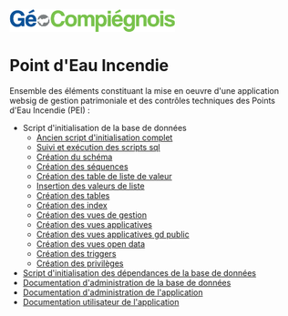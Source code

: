 ![GeoCompiegnois](doc/img/Logo_web-GeoCompiegnois.png)

# Point d'Eau Incendie

Ensemble des éléments constituant la mise en oeuvre d'une application websig de gestion patrimoniale et des contrôles techniques des Points d'Eau Incendie (PEI) :

- Script d'initialisation de la base de données
  * [Ancien script d'initialisation complet](sql/old_.sql)
  * [Suivi et exécution des scripts sql](sql/pei_00_trace.sql)
  * [Création du schéma](sql/pei_10_schema.sql)
  * [Création des séquences](sql/pei_20_seq.sql)
  * [Création des table de liste de valeur](sql/pei_30_listes.sql)
  * [Insertion des valeurs de liste](sql/pei_31_inserts.sql)
  * [Création des tables](sql/pei_40_tables.sql)
  * [Création des index](sql/pei_50_index.sql)
  * [Création des vues de gestion](sql/pei_60_vues_gestion.sql)
  * [Création des vues applicatives](sql/pei_61_vues_xapps.sql)
  * [Création des vues applicatives gd public](sql/pei_62_vues_xapps_public.sql)
  * [Création des vues open data](sql/pei_63_vues_xopendata.sql)
  * [Création des triggers](sql/pei_70_triggers.sql)
  * [Création des privilèges](sql/pei_99_grant.sql)
- [Script d'initialisation des dépendances de la base de données](sql/init_bd_pei_dependencies.sql)
- [Documentation d'administration de la base de données](doc/doc_admin_bd_pei.md)
- [Documentation d'administration de l'application](doc/doc_admin_app_pei.md)
- [Documentation utilisateur de l'application](doc/doc_user_app_pei.md)
